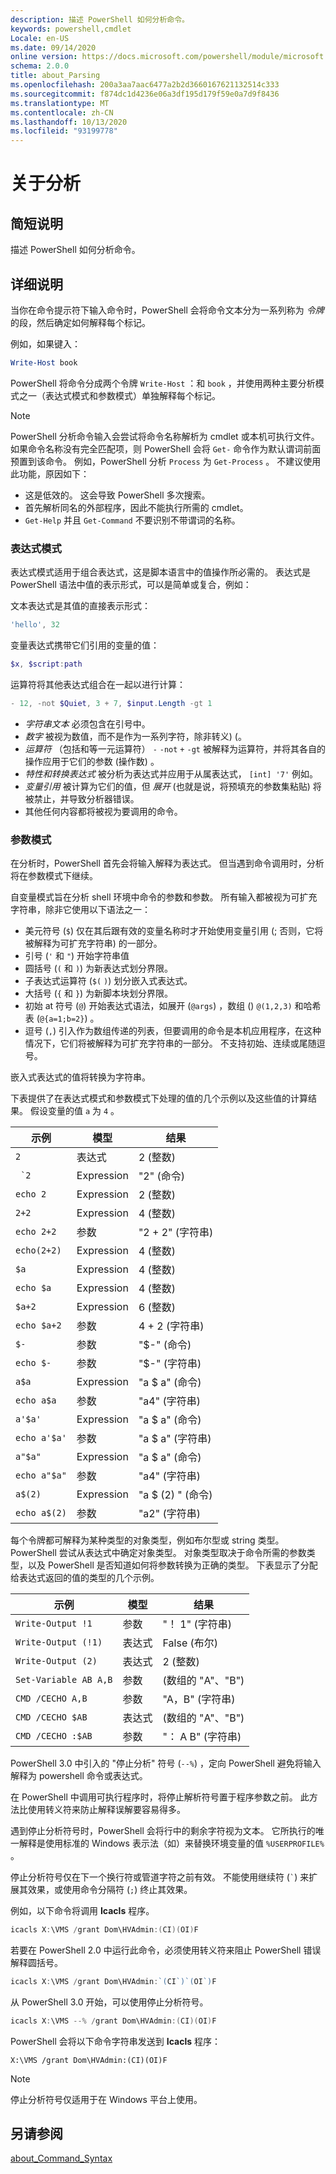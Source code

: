 ```yaml
---
description: 描述 PowerShell 如何分析命令。
keywords: powershell,cmdlet
Locale: en-US
ms.date: 09/14/2020
online version: https://docs.microsoft.com/powershell/module/microsoft.powershell.core/about/about_parsing?view=powershell-6&WT.mc_id=ps-gethelp
schema: 2.0.0
title: about_Parsing
ms.openlocfilehash: 200a3aa7aac6477a2b2d3660167621132514c333
ms.sourcegitcommit: f874dc1d4236e06a3df195d179f59e0a7d9f8436
ms.translationtype: MT
ms.contentlocale: zh-CN
ms.lasthandoff: 10/13/2020
ms.locfileid: "93199778"
---
```

# <a name="about-parsing"></a>关于分析

## <a name="short-description"></a>简短说明

描述 PowerShell 如何分析命令。

## <a name="long-description"></a>详细说明

当你在命令提示符下输入命令时，PowerShell 会将命令文本分为一系列称为 _令牌_ 的段，然后确定如何解释每个标记。

例如，如果键入：

```powershell
Write-Host book
```

PowerShell 将命令分成两个令牌 `Write-Host` ：和 `book` ，并使用两种主要分析模式之一（表达式模式和参数模式）单独解释每个标记。

> [!NOTE]
> PowerShell 分析命令输入会尝试将命令名称解析为 cmdlet 或本机可执行文件。 如果命令名称没有完全匹配项，则 PowerShell 会将 `Get-` 命令作为默认谓词前面预置到该命令。 例如，PowerShell 分析 `Process` 为 `Get-Process` 。 不建议使用此功能，原因如下：
>
> - 这是低效的。 这会导致 PowerShell 多次搜索。
> - 首先解析同名的外部程序，因此不能执行所需的 cmdlet。
> - `Get-Help` 并且 `Get-Command` 不要识别不带谓词的名称。

### <a name="expression-mode"></a>表达式模式

表达式模式适用于组合表达式，这是脚本语言中的值操作所必需的。 表达式是 PowerShell 语法中值的表示形式，可以是简单或复合，例如：

文本表达式是其值的直接表示形式： 

```powershell
'hello', 32
```

变量表达式携带它们引用的变量的值： 

```powershell
$x, $script:path
```
运算符将其他表达式组合在一起以进行计算： 

```powershell
- 12, -not $Quiet, 3 + 7, $input.Length -gt 1
```

- _字符串文本_ 必须包含在引号中。
- _数字_ 被视为数值，而不是作为一系列字符，除非转义)  (。
- _运算符_ （包括和等一元运算符） `-` `-not` `+` `-gt` 被解释为运算符，并将其各自的操作应用于它们的参数 (操作数) 。
- _特性和转换表达式_ 被分析为表达式并应用于从属表达式， `[int] '7'` 例如。
- _变量引用_ 被计算为它们的值，但 _展开_ (也就是说，将预填充的参数集粘贴) 将被禁止，并导致分析器错误。
- 其他任何内容都将被视为要调用的命令。

### <a name="argument-mode"></a>参数模式

在分析时，PowerShell 首先会将输入解释为表达式。 但当遇到命令调用时，分析将在参数模式下继续。

自变量模式旨在分析 shell 环境中命令的参数和参数。 所有输入都被视为可扩充字符串，除非它使用以下语法之一：

- 美元符号 (`$`) 仅在其后跟有效的变量名称时才开始使用变量引用 (; 否则，它将被解释为可扩充字符串) 的一部分。
- 引号 (`'` 和 `"`) 开始字符串值
- 圆括号 (`(` 和 `)`) 为新表达式划分界限。
- 子表达式运算符 (`$(` `)`) 划分嵌入式表达式。
- 大括号 (`{` 和 `}`) 为新脚本块划分界限。
- 初始 at 符号 (`@`) 开始表达式语法，如展开 (`@args`) ，数组 () `@(1,2,3)` 和哈希表 (`@{a=1;b=2}`) 。
- 逗号 (`,`) 引入作为数组传递的列表，但要调用的命令是本机应用程序，在这种情况下，它们将被解释为可扩充字符串的一部分。 不支持初始、连续或尾随逗号。

嵌入式表达式的值将转换为字符串。

下表提供了在表达式模式和参数模式下处理的值的几个示例以及这些值的计算结果。 假设变量的值 `a` 为 `4` 。

|       示例        |    模型    |      结果       |
| -------------------- | ---------- | ----------------- |
| `2`                  | 表达式 | 2 (整数)        |
| `` `2``              | Expression | "2" (命令)      |
| `echo 2`             | Expression | 2 (整数)        |
| `2+2`                | Expression | 4 (整数)        |
| `echo 2+2`           | 参数   | "2 + 2" (字符串)     |
| `echo(2+2)`          | Expression | 4 (整数)        |
| `$a`                 | Expression | 4 (整数)        |
| `echo $a`            | Expression | 4 (整数)        |
| `$a+2`               | Expression | 6 (整数)        |
| `echo $a+2`          | 参数   | 4 + 2 (字符串)       |
| `$-`                 | 参数   | "$-" (命令)     |
| `echo $-`            | 参数   | "$-" (字符串)      |
| `a$a`                | Expression | "a $ a" (命令)    |
| `echo a$a`           | 参数   | "a4" (字符串)      |
| `a'$a'`              | Expression | "a $ a" (命令)    |
| `echo a'$a'`         | 参数   | "a $ a" (字符串)     |
| `a"$a"`              | Expression | "a $ a" (命令)    |
| `echo a"$a"`         | 参数   | "a4" (字符串)      |
| `a$(2)`              | Expression | "a $ (2) " (命令)  |
| `echo a$(2)`         | 参数   | "a2" (字符串)      |

每个令牌都可解释为某种类型的对象类型，例如布尔型或 string 类型。 PowerShell 尝试从表达式中确定对象类型。
对象类型取决于命令所需的参数类型，以及 PowerShell 是否知道如何将参数转换为正确的类型。 下表显示了分配给表达式返回的值的类型的几个示例。

|       示例          |    模型    |     结果      |
| ---------------------- | ---------- | --------------- |
| `Write-Output !1`      | 参数   | "！ 1" (字符串)    |
| `Write-Output (!1)`    | 表达式 | False (布尔)  |
| `Write-Output (2)`     | 表达式 | 2 (整数)      |
| `Set-Variable AB A,B`  | 参数   |  (数组的 "A"、"B")  |
| `CMD /CECHO A,B`       | 参数   | "A，B" (字符串)   |
| `CMD /CECHO $AB`       | 表达式 |  (数组的 "A"、"B")  |
| `CMD /CECHO :$AB`      | 参数   | "： A B" (字符串)  |

PowerShell 3.0 中引入的 "停止分析" 符号 (`--%`) ，定向 PowerShell 避免将输入解释为 powershell 命令或表达式。

在 PowerShell 中调用可执行程序时，将停止解析符号置于程序参数之前。 此方法比使用转义符来防止解释误解要容易得多。

遇到停止分析符号时，PowerShell 会将行中的剩余字符视为文本。 它所执行的唯一解释是使用标准的 Windows 表示法（如）来替换环境变量的值 `%USERPROFILE%` 。

停止分析符号仅在下一个换行符或管道字符之前有效。 不能使用继续符 (`` ` ``) 来扩展其效果，或使用命令分隔符 (`;`) 终止其效果。

例如，以下命令将调用 **Icacls** 程序。

```powershell
icacls X:\VMS /grant Dom\HVAdmin:(CI)(OI)F
```

若要在 PowerShell 2.0 中运行此命令，必须使用转义符来阻止 PowerShell 错误解释圆括号。

```powershell
icacls X:\VMS /grant Dom\HVAdmin:`(CI`)`(OI`)F
```

从 PowerShell 3.0 开始，可以使用停止分析符号。

```powershell
icacls X:\VMS --% /grant Dom\HVAdmin:(CI)(OI)F
```

PowerShell 会将以下命令字符串发送到 **Icacls** 程序：

`X:\VMS /grant Dom\HVAdmin:(CI)(OI)F`

> [!NOTE]
> 停止分析符号仅适用于在 Windows 平台上使用。

## <a name="see-also"></a>另请参阅

[about_Command_Syntax](about_Command_Syntax.md)
